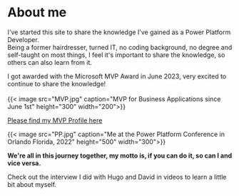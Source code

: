 # About me
I've started this site to share the knowledge I've gained as a Power Platform Developer. <br> Being a former hairdresser, turned IT, no coding background, no degree and self-taught on most things, I feel it's important to share the knowledge, so others can also learn from it.

I got awarded with the Microsoft MVP Award in June 2023, very excited to continue to share the knowledge!
<br>
<br>
{{< image src="MVP.jpg" caption="MVP for Business Applications since June 1st" height="300" width="200">}}

[Please find my MVP Profile here](https://mvp.microsoft.com/en-US/mvp/profile/44c68199-95fb-ed11-8f6d-000d3a560942)

{{< image src="PP.jpg" caption="Me at the Power Platform Conference in Orlando Florida, 2022" height="500" width="300">}}

**We're all in this journey together, my motto is, if you can do it, so can I and vice versa.**
<br> 

Check out the interview I did with Hugo and David in videos to learn a little bit about myself.